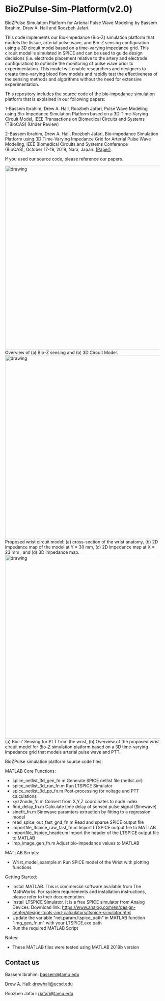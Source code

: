 # BioZPulse-Sim-Platform(v2.0)
BioZPulse Simulation Platform for Arterial Pulse Wave Modeling by Bassem Ibrahim, Drew A. Hall and Roozbeh Jafari.

This code implements our Bio-impedance (Bio-Z) simulation platform that models the tissue, arterial pulse wave, and Bio-Z sensing configuration using a 3D circuit model based on a time-varying impedance grid. This circuit model is simulated in SPICE and can be used to guide design decisions (i.e. electrode placement relative to the artery and electrode configuration) to optimize the monitoring of pulse wave prior to experimentation. This model will enable researchers and designers to create time-varying blood flow models and rapidly test the effectiveness of the sensing methods and algorithms without the need for extensive experimentation.

This repository includes the source code of the bio-impedance simulation platform that is explained in our following papers:

1-Bassem Ibrahim, Drew A. Hall, Roozbeh Jafari, Pulse Wave Modeling using Bio-Impedance Simulation Platform based on a 3D Time-Varying Circuit Model,  IEEE Transactions on Biomedical Circuits and Systems (TBioCAS) (Under Review)

2-Bassem Ibrahim, Drew A. Hall, Roozbeh Jafari, Bio-impedance Simulation Platform using 3D Time-Varying Impedance Grid for Arterial Pulse Wave Modeling, IEEE Biomedical Circuits and Systems Conference (BioCAS), October 17-19, 2019, Nara, Japan. [(Paper)][1].

If you used our source code, please reference our papers.

<img src="./figures/grid.jpg" alt="drawing" width="600"/>
Overview of (a) Bio-Z sensing and (b) 3D Circuit Model.

<img src="./figures/model.jpg" alt="drawing" width="600"/>
Proposed wrist circuit model: (a) cross-section of the wrist anatomy, (b) 2D impedance map of the model at Y = 30 mm, (c) 2D impedance map at X = 23 mm , and (d) 3D impedance map.

<img src="./figures/delta.jpg" alt="drawing" width="600"/>
(a) Bio-Z Sensing for PTT from the wrist, (b) Overview of the proposed wrist circuit model for Bio-Z simulation platform based on a 3D time-varying impedance grid that models arterial pulse wave and PTT. 

BioZPulse simulation platform source code files:

MATLAB Core Functions:
- spice_netlist_3d_gen_fn.m  		Generate SPICE netlist file (netlsit.cir)
- spice_netlist_3d_run_fn.m 		Run LTSPICE Simulator
- spice_netlist_3d_pp_fn.m  		Post-processing for voltage and PTT calculations
- xyz2node_fn.m                		Convert from X,Y,Z coordinates to node index
- find_delay_fn.m			Calculate time delay of sensed pulse signal (Sinewave)	
- sinefit_fn.m                		Sinewave paramters extraction by fitting to a regression model 
- read_spice_out_fast_gnd_fn.m  	Read and sparse SPICE output file
- importfile_ltspice_raw_fast_fn.m	Import LTSPICE output file to MATLAB
- importfile_ltspice_header.m       	Import the header of the LTSPICE output file to MATLAB
- imp_image_gen_fn.m                	Adjust bio-impedance values to MATLAB


MATLAB Scripts:
- Wrist_model_example.m     Run SPICE model of the Wrist with plotting functions

Getting Started:
- Install MATLAB. This is commercial software available from The MathWorks. For system requirements and installation instructions, please refer to their documentation.
- Install LTSPICE Simulator. It is a free SPICE simulator from Analog Devices. Download link: https://www.analog.com/en/design-center/design-tools-and-calculators/ltspice-simulator.html
- Update the variable "net.param.ltspice_path" in MATLAB function "img_gen_fn.m" with your LTSPICE.exe path
- Run the required MATLAB Script

Notes:
- These MATLAB files were tested using MATLAB 2019b version

## Contact us
Bassem Ibrahim: bassem@tamu.edu

Drew A. Hall: drewhall@ucsd.edu

Roozbeh Jafari: rjafari@tamu.edu

[1]: https://www.dropbox.com/s/ymjeqd5cs1soun0/BioCAS2019_final_submission.pdf?dl=0
